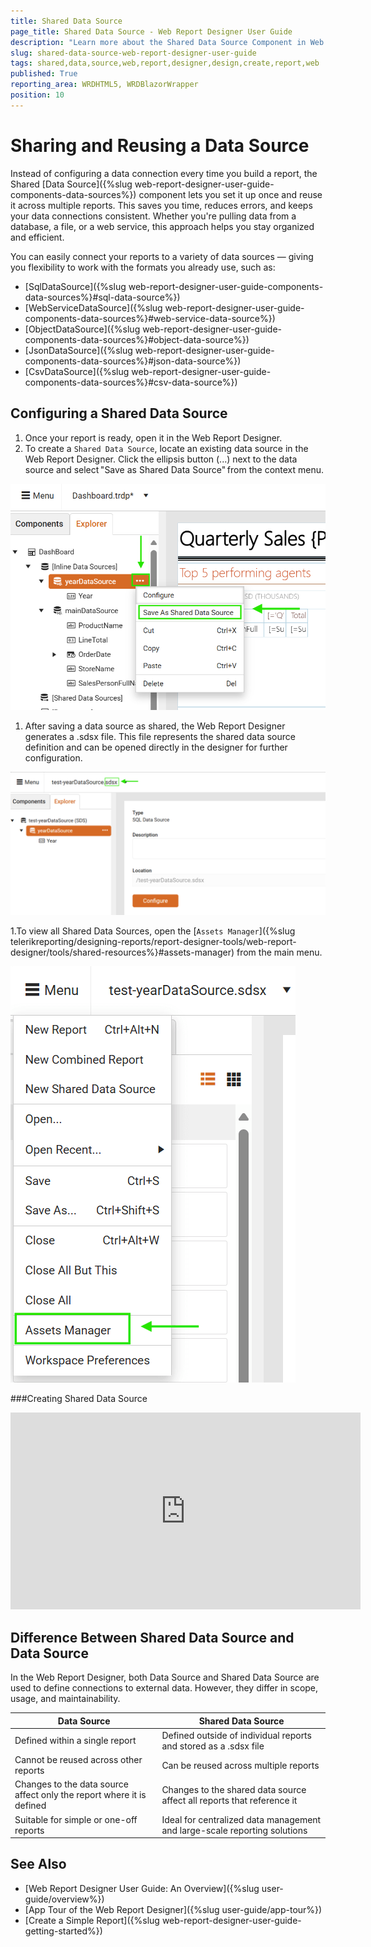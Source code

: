 ```yaml
---
title: Shared Data Source
page_title: Shared Data Source - Web Report Designer User Guide
description: "Learn more about the Shared Data Source Component in Web Report Designer, where and how you may configure and use it in your Reports."
slug: shared-data-source-web-report-designer-user-guide
tags: shared,data,source,web,report,designer,design,create,report,web
published: True
reporting_area: WRDHTML5, WRDBlazorWrapper
position: 10
---
```


# Sharing and Reusing a Data Source

Instead of configuring a data connection every time you build a report, the Shared [Data Source]({%slug web-report-designer-user-guide-components-data-sources%}) component lets you set it up once and reuse it across multiple reports. This saves you time, reduces errors, and keeps your data connections consistent. Whether you're pulling data from a database, a file, or a web service, this approach helps you stay organized and efficient.

You can easily connect your reports to a variety of data sources — giving you flexibility to work with the formats you already use, such as:

  * [SqlDataSource]({%slug web-report-designer-user-guide-components-data-sources%}#sql-data-source%})
  * [WebServiceDataSource]({%slug web-report-designer-user-guide-components-data-sources%}#web-service-data-source%})
  * [ObjectDataSource]({%slug  web-report-designer-user-guide-components-data-sources%}#object-data-source%})
  * [JsonDataSource]({%slug web-report-designer-user-guide-components-data-sources%}#json-data-source%})
  * [CsvDataSource]({%slug web-report-designer-user-guide-components-data-sources%}#csv-data-source%})

## Configuring a Shared Data Source

1. Once your report is ready, open it in the Web Report Designer.
1. To create a `Shared Data Source`, locate an existing data source in the Web Report Designer. Click the ellipsis button (...) next to the data source and select "Save as Shared Data Source" from the context menu.

 ![Saving a data source as Shared](images/CreatingSharedDataSource.png)

1. After saving a data source as shared, the Web Report Designer generates a .sdsx file. This file represents the shared data source definition and can be opened directly in the designer for further configuration.

 ![Creating a SDSX file](images/CreatingSdsxFile.png)

1.To view all Shared Data Sources, open the [`Assets Manager`]({%slug telerikreporting/designing-reports/report-designer-tools/web-report-designer/tools/shared-resources%}#assets-manager) from the main menu.

 ![Use Assets Manager to view your Shared Data Sources](images/AllSharedDataSources.png)

 ###Creating Shared Data Source

 <iframe width="560" height="315" src="https://www.youtube.com/embed/iLBt_8EyxBI?si=kx6LnA1m_FC-r3xA" title="YouTube video player" frameborder="0" allow="accelerometer; autoplay; clipboard-write; encrypted-media; gyroscope; picture-in-picture; web-share" referrerpolicy="strict-origin-when-cross-origin" allowfullscreen></iframe>

## Difference Between Shared Data Source and Data Source

In the Web Report Designer, both Data Source and Shared Data Source are used to define connections to external data. However, they differ in scope, usage, and maintainability.

| Data Source | Shared Data Source |
| ------ | ------ |
| Defined within a single report | Defined outside of individual reports and stored as a .sdsx file |
| Cannot be reused across other reports | Can be reused across multiple reports |
| Changes to the data source affect only the report where it is defined | Changes to the shared data source affect all reports that reference it |
| Suitable for simple or one-off reports | Ideal for centralized data management and large-scale reporting solutions |

## See Also

* [Web Report Designer User Guide: An Overview]({%slug user-guide/overview%})
* [App Tour of the Web Report Designer]({%slug user-guide/app-tour%})
* [Create a Simple Report]({%slug web-report-designer-user-guide-getting-started%})
